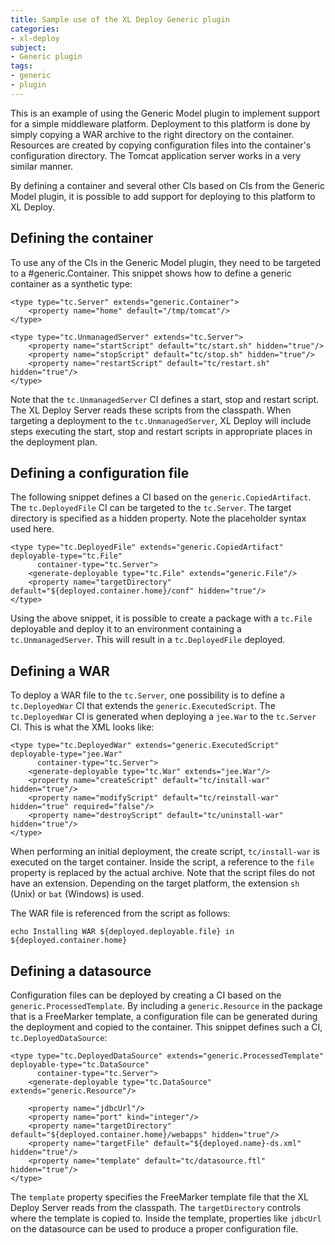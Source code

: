 ```yaml
---
title: Sample use of the XL Deploy Generic plugin
categories:
- xl-deploy
subject:
- Generic plugin
tags:
- generic
- plugin
---
```


This is an example of using the Generic Model plugin to implement support for a simple middleware platform. Deployment to this platform is done by simply copying a WAR archive to the right directory on the container. Resources are created by copying configuration files into the container's configuration directory. The Tomcat application server works in a very similar manner.

By defining a container and several other CIs based on CIs from the Generic Model plugin, it is possible to add support for deploying to this platform to XL Deploy.

## Defining the container

To use any of the CIs in the Generic Model plugin, they need to be targeted to a #generic.Container. This snippet shows how to define a generic container as a synthetic type:

	<type type="tc.Server" extends="generic.Container">
	    <property name="home" default="/tmp/tomcat"/>
	</type>

	<type type="tc.UnmanagedServer" extends="tc.Server">
	    <property name="startScript" default="tc/start.sh" hidden="true"/>
	    <property name="stopScript" default="tc/stop.sh" hidden="true"/>
	    <property name="restartScript" default="tc/restart.sh" hidden="true"/>
	</type>

Note that the `tc.UnmanagedServer` CI defines a start, stop and restart script. The XL Deploy Server reads these scripts from the classpath. When targeting a deployment to the `tc.UnmanagedServer`, XL Deploy will include steps executing the start, stop and restart scripts in appropriate places in the deployment plan.

## Defining a configuration file

The following snippet defines a CI based on the `generic.CopiedArtifact`. The `tc.DeployedFile` CI can be targeted to the `tc.Server`. The target directory is specified as a hidden property. Note the placeholder syntax used here.

	<type type="tc.DeployedFile" extends="generic.CopiedArtifact" deployable-type="tc.File"
	      container-type="tc.Server">
	    <generate-deployable type="tc.File" extends="generic.File"/>
	    <property name="targetDirectory" default="${deployed.container.home}/conf" hidden="true"/>
	</type>

Using the above snippet, it is possible to create a package with a `tc.File` deployable and deploy it to an environment containing a `tc.UnmanagedServer`. This will result in a `tc.DeployedFile` deployed. 

## Defining a WAR

To deploy a WAR file to the `tc.Server`, one possibility is to define a `tc.DeployedWar` CI that extends the `generic.ExecutedScript`. The `tc.DeployedWar` CI is generated when deploying a `jee.War` to the `tc.Server` CI. This is what the XML looks like:

	<type type="tc.DeployedWar" extends="generic.ExecutedScript" deployable-type="jee.War"
	      container-type="tc.Server">
	    <generate-deployable type="tc.War" extends="jee.War"/>
	    <property name="createScript" default="tc/install-war" hidden="true"/>
	    <property name="modifyScript" default="tc/reinstall-war" hidden="true" required="false"/>
	    <property name="destroyScript" default="tc/uninstall-war" hidden="true"/>
	</type>

When performing an initial deployment, the create script, `tc/install-war` is executed on the target container. Inside the script, a reference to the `file` property is replaced by the actual archive. Note that the script files do not have an extension. Depending on the target platform, the extension `sh` (Unix) or `bat` (Windows) is used.

The WAR file is referenced from the script as follows:

    echo Installing WAR ${deployed.deployable.file} in ${deployed.container.home}

## Defining a datasource

Configuration files can be deployed by creating a CI based on the `generic.ProcessedTemplate`. By including a `generic.Resource` in the package that is a FreeMarker template, a configuration file can be generated during the deployment and copied to the container. This snippet defines such a CI, `tc.DeployedDataSource`:

	<type type="tc.DeployedDataSource" extends="generic.ProcessedTemplate" deployable-type="tc.DataSource"
	      container-type="tc.Server">
	    <generate-deployable type="tc.DataSource" extends="generic.Resource"/>

	    <property name="jdbcUrl"/>
	    <property name="port" kind="integer"/>
	    <property name="targetDirectory" default="${deployed.container.home}/webapps" hidden="true"/>
	    <property name="targetFile" default="${deployed.name}-ds.xml" hidden="true"/>
	    <property name="template" default="tc/datasource.ftl" hidden="true"/>
	</type>

The `template` property specifies the FreeMarker template file that the XL Deploy Server reads from the classpath. The `targetDirectory` controls where the template is copied to. Inside the template, properties like `jdbcUrl` on the datasource can be used to produce a proper configuration file.
